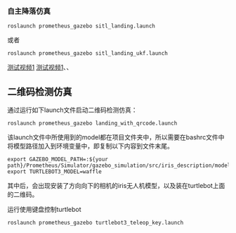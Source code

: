 ﻿### 自主降落仿真

```
roslaunch prometheus_gazebo sitl_landing.launch
```
或者
```
roslaunch prometheus_gazebo sitl_landing_ukf.launch
```


[测试视频1](https://www.bilibili.com/video/av84249695/)
[测试视频1](https://www.bilibili.com/video/av84262462/)、、



## 二维码检测仿真

通过运行如下launch文件启动二维码检测仿真：

```
roslaunch prometheus_gazebo landing_with_qrcode.launch
```

该launch文件中所使用到的model都在项目文件夹中，所以需要在bashrc文件中将模型路径加入到环境变量中，即复制以下内容到文件末尾。

```
export GAZEBO_MODEL_PATH=:${your path}/Prometheus/Simulator/gazebo_simulation/src/iris_description/models
export TURTLEBOT3_MODEL=waffle
```

其中后，会出现安装了方向向下的相机的iris无人机模型，以及装在turtlebot上面的二维码。

运行使用键盘控制turtlebot

```
roslaunch prometheus_gazebo turtlebot3_teleop_key.launch 
```
